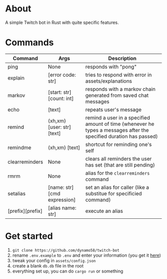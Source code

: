 # About

A simple Twitch bot in Rust with quite specific features.

# Commands

| Command              | Args                             | Description          |
| ---                  | ---                              | ---                  |
| ping                 | None                             | responds with "pong" |
| explain              | [error code: str]                | tries to respond with error in assets/explanations |
| markov               | [start: str] [count: int]        | responds with a markov chain generated from saved chat messages |
| echo                 | \[text\]                         | repeats user's message |
| remind               | \(xh,xm\) \[user: str\] \[text\] | remind a  user in a specified amount of time (whenever he types a messages after the specified duration has passed) |
| remindme             | \(xh,xm\) \[text\]               | shortcut for reminding one's self |
| clearreminders       | None                             | clears all reminders the user has set (that are still pending)
| rmrm                 | None                             | alias for the `clearreminders` command 
| setalias             | \[name: str\] \[cmd expression\] | set an alias for caller (like a substitue for specificied command) 
| \[prefix\]\[prefix\] | \[alias name: str\]              | execute an alias

# Get started

1. `git clone https://github.com/dynamo58/twitch-bot`
2. rename `.env.example` to `.env` and enter your information (you get it [here](https://chatterino.com/client_login))
3. tweak your config in `assets/config.json`
4. create a blank `db.db` file in the root
5. everything set up, you can do `cargo run` or something
